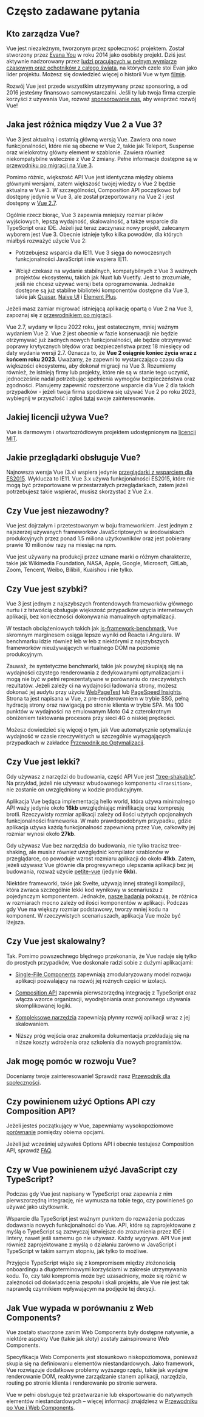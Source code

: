 # Często zadawane pytania

## Kto zarządza Vue?

Vue jest niezależnym, tworzonym przez społeczność projektem. Został stworzony przez [Evana You](https://twitter.com/youyuxi) w roku 2014 jako osobisty projekt. Dziś jest aktywnie nadzorowany przez [ludzi pracujących w pełnym wymiarze czasowym oraz ochotników z całego świata](/about/team), na których czele stoi Evan jako lider projektu. Możesz się dowiedzieć więcej o historii Vue w tym [filmie](https://www.youtube.com/watch?v=OrxmtDw4pVI).

Rozwój Vue jest przede wszystkim utrzymywany przez sponsoring, a od 2016 jesteśmy finansowo samowystarczalni. Jeśli ty lub twoja firma czerpie korzyści z używania Vue, rozważ [sponsorowanie nas](/sponsor/), aby wesprzeć rozwój Vue!

## Jaka jest różnica między Vue 2 a Vue 3?

Vue 3 jest aktualną i ostatnią główną wersją Vue. Zawiera ona nowe funkcjonalności, które nie są obecne w Vue 2, takie jak Teleport, Suspense oraz wielokrotny główny element w szablonie. Zawiera również niekompatybilne wstecznie z Vue 2 zmiany. Pełne informacje dostępne są w [przewodniku po migracji na Vue 3](https://v3-migration.vuejs.org/).

Pomimo różnic, większość API Vue jest identyczna między obiema głównymi wersjami, zatem większość twojej wiedzy o Vue 2 będzie aktualna w Vue 3. W szczególności, Composition API początkowo był dostępny jedynie w Vue 3, ale został przeportowany na Vue 2 i jest dostępny w [Vue 2.7](https://github.com/vuejs/vue/blob/main/CHANGELOG.md#270-2022-07-01).

Ogólnie rzecz biorąc, Vue 3 zapewnia mniejszy rozmiar plików wyjściowych, lepszą wydajność, skalowalność, a także wsparcie dla TypeScript oraz IDE. Jeżeli już teraz zaczynasz nowy projekt, zalecanym wyborem jest Vue 3. Obecnie istnieje tylko kilka powodów, dla których miałbyś rozważyć użycie Vue 2:

- Potrzebujesz wsparcia dla IE11. Vue 3 sięga do nowoczesnych funkcjonalności JavaScript i nie wspiera IE11.

- Wciąż czekasz na wydanie stabilnych, kompatybilnych z Vue 3 ważnych projektów ekosystemu, takich jak Nuxt lub Vuetify. Jest to zrozumiałe, jeśli nie chcesz używać wersji beta oprogramowania. Jednakże dostępne są już stabilne biblioteki komponentów dostępne dla Vue 3, takie jak [Quasar](https://quasar.dev/), [Naive UI](https://www.naiveui.com/) i [Element Plus](https://element-plus.org/).

Jeżeli masz zamiar migrować istniejącą aplikację opartą o Vue 2 na Vue 3, zapoznaj się z [przewodnikiem po migracji](https://v3-migration.vuejs.org/).

Vue 2.7, wydany w lipcu 2022 roku, jest ostatecznym, mniej ważnym wydaniem Vue 2. Vue 2 jest obecnie w fazie konserwacji: nie będzie otrzymywać już żadnych nowych funkcjonalności, ale będzie otrzymywać poprawy krytycznych błędów oraz bezpieczeństwa przez 18 miesięcy od daty wydania wersji 2.7. Oznacza to, że **Vue 2 osiągnie koniec życia wraz z końcem roku 2023**. Uważamy, że zapewni to wystarczająco czasu dla większości ekosystemu, aby dokonał migracji na Vue 3. Rozumiemy również, że istnieją firmy lub projekty, które nie są w stanie tego uczynić, jednocześnie nadal potrzebując spełnienia wymogów bezpieczeństwa oraz zgodności. Planujemy zapewnić rozszerzone wsparcie dla Vue 2 dla takich przypadków - jeżeli twoja firma spodziewa się używać Vue 2 po roku 2023, wybiegnij w przyszłość i zgłoś [tutaj](https://airtable.com/shrj37Zf4ZIfrxFzh) swoje zainteresowanie.

## Jakiej licencji używa Vue?

Vue is darmowym i otwartozródłowym projektem udostępnionym na [licencji MIT](https://opensource.org/licenses/MIT).

## Jakie przeglądarki obsługuje Vue?

Najnowsza wersja Vue (3.x) wspiera jedynie [przeglądarki z wsparciem dla ES2015](https://caniuse.com/es6). Wyklucza to IE11. Vue 3.x używa funkcjonalności ES2015, które nie mogą być przeportowane w przestarzałych przeglądarkach, zatem jeżeli potrzebujesz takie wspierać, musisz skorzystać z Vue 2.x.

## Czy Vue jest niezawodny?

Vue jest dojrzałym i przetestowanym w boju frameworkiem. Jest jednym z najszerzej używanych frameworków JavaScriptowych w środowiskach produkcyjnych przez ponad 1.5 miliona użytkowników oraz jest pobierany prawie 10 milionów razy na miesiąc na npm.

Vue jest używany na produkcji przez uznane marki o różnym charakterze, takie jak Wikimedia Foundation, NASA, Apple, Google, Microsoft, GitLab, Zoom, Tencent, Weibo, Bilibili, Kuaishou i nie tylko.

## Czy Vue jest szybki?

Vue 3 jest jednym z najszybszych frontendowych frameworków głównego nurtu i z łatwością obsługuje większość przypadków użycia internetowych aplikacji, bez konieczności dokonywania manualnych optymalizacji.

W testach obciążeniowych takich jak [js-framework-benchmark](https://rawgit.com/krausest/js-framework-benchmark/master/webdriver-ts-results/table.html), Vue skromnym marginesem osiąga lepsze wyniki od Reacta i Angulara. W benchmarku idzie również łeb w łeb z niektórymi z najszybszych frameworków nieużywających wirtualnego DOM na poziomie produkcyjnym.

Zauważ, że syntetyczne benchmarki, takie jak powyżej skupiają się na wydajności czystego renderowania z dedykowanymi optymalizacjami i mogą nie być w pełni reprezentatywne w porównaniu do rzeczywistych rezultatów. Jeżeli zależy ci na wydajności ładowania strony, możesz dokonać jej audytu przy użyciu [WebPageTest](https://www.webpagetest.org/lighthouse) lub [PageSpeed Insights](https://pagespeed.web.dev/). Strona ta jest napisana w Vue, z pre-renderowaniem w trybie SSG, pełną hydracją strony oraz nawigacją po stronie klienta w trybie SPA. Ma 100 punktów w wydajności na emulowanym Moto G4 z czterokrotnym obniżeniem taktowania procesora przy sieci 4G o niskiej prędkości.

Możesz dowiedzieć się więcej o tym, jak Vue automatycznie optymalizuje wydajność w czasie rzeczywistych w szczególnie wymagających przypadkach w zakładce [Przewodnik po Optymalizacji](/guide/best-practices/performance.html).

## Czy Vue jest lekki?

Gdy używasz z narzędzi do budowania, część API Vue jest ["tree-shakable"](https://developer.mozilla.org/en-US/docs/Glossary/Tree_shaking). Na przykład, jeżeli nie używasz wbudowanego komponentu `<Transition>`, nie zostanie on uwzględniony w kodzie produkcyjnym.

Aplikacja Vue będąca implementacją hello world, która używa minimalnego API waży jedynie około **16kb** uwzględniając minifikację oraz kompresję brotli. Rzeczywisty rozmiar aplikacji zależy od ilości użytych opcjonalnych funkcjonalności frameworka. W mało prawdopodobnym przypadku, gdzie aplikacja używa każdą funkcjonalność zapewnioną przez Vue, całkowity jej rozmiar wynosi około **27kb**.

Gdy używasz Vue bez narzędzia do budowania, nie tylko tracisz tree-shaking, ale musisz również uwzględnić kompilator szablonów w przeglądarce, co powoduje wzrost rozmiaru aplikacji do około **41kb**. Zatem, jeżeli używasz Vue głównie dla progresywnego ulepszania aplikacji bez jej budowania, rozważ użycie [petite-vue](https://github.com/vuejs/petite-vue) (jedynie **6kb**).

Niektóre frameworki, takie jak Svelte, używają innej strategii kompilacji, która zwraca szczególnie lekki kod wynikowy w scenariuszu z pojedynczym komponentem. Jednakże, [nasze badania](https://github.com/yyx990803/vue-svelte-size-analysis) pokazują, że różnica w rozmiarach mocno zależy od ilości komponentów w aplikacji. Podczas gdy Vue ma większy rozmiar podstawowy, tworzy mniej kodu na komponent. W rzeczywistych scenariuszach, aplikacja Vue może być lżejsza.

## Czy Vue jest skalowalny?

Tak. Pomimo powszechnego błędnego przekonania, że Vue nadaje się tylko do prostych przypadków, Vue doskonale radzi sobie z dużymi aplikacjami:

- [Single-File Components](/guide/scaling-up/sfc) zapewniają zmodularyzowany model rozwoju aplikacji pozwalający na rozwój jej rożnych części w izolacji.

- [Composition API](/guide/reusability/composables) zapewnia pierwszorzędną integrację z TypeScript oraz włącza wzorce organizacji, wyodrębniania oraz ponownego używania skomplikowanej logiki.

- [Kompleksowe narzędzia](/guide/scaling-up/tooling.html) zapewniają płynny rozwój aplikacji wraz z jej skalowaniem.

- Niższy próg wejścia oraz znakomita dokumentacja przekładają się na niższe koszty wdrożenia oraz szkolenia dla nowych programistów.

## Jak mogę pomóc w rozwoju Vue?

Doceniamy twoje zainteresowanie! Sprawdź nasz [Przewodnik dla społeczności](/about/community-guide.html).

## Czy powinienem użyć Options API czy Composition API?

Jeżeli jesteś początkujący w Vue, zapewniamy wysokopoziomowe [porównanie](/guide/introduction.html#which-to-choose) pomiędzy obiema opcjami.

Jeżeli już wcześniej używałeś Options API i obecnie testujesz Composition API, sprawdź [FAQ](/guide/extras/composition-api-faq).

## Czy w Vue powinienem użyć JavaScript czy TypeScript?

Podczas gdy Vue jest napisany w TypeScript oraz zapewnia z nim pierwszorzędną integrację, nie wymusza na tobie tego, czy powinieneś go używać jako użytkownik.

Wsparcie dla TypeScript jest ważnym punktem do rozważenia podczas dodawania nowych funkcjonalności do Vue. API, które są zaprojektowane z myślą o TypeScript są zazwyczaj łatwiejsze do zrozumienia przez IDE i lintery, nawet jeśli samemu go nie używasz. Każdy wygrywa. API Vue jest również zaprojektowane z myślą o działaniu zarówno w JavaScript i TypeScript w takim samym stopniu, jak tylko to możliwe.

Przyjęcie TypeScript wiąże się z kompromisem między złożonością onboardingu a długoterminowymi korzyściami w zakresie utrzymywania kodu. To, czy taki kompromis może być uzasadniony, może się różnić w zależności od doświadczenia zespołu i skali projektu, ale Vue nie jest tak naprawdę czynnikiem wpływającym na podjęcie tej decyzji.

## Jak Vue wypada w porównaniu z Web Components?

Vue zostało stworzone zanim Web Components były dostępne natywnie, a niektóre aspekty Vue (takie jak sloty) zostały zainspirowane Web Components.

Specyfikacja Web Components jest stosunkowo niskopoziomowa, ponieważ skupia się na definiowaniu elementów niestandardowych. Jako framework, Vue rozwiązuje dodatkowe problemy wyższego rzędu, takie jak wydajne renderowanie DOM, reaktywne zarządzanie stanem aplikacji, narzędzia, routing po stronie klienta i renderowanie po stronie serwera.

Vue w pełni obsługuje też przetwarzanie lub eksportowanie do natywnych elementów niestandardowych – więcej informacji znajdziesz w [Przewodniku po Vue i Web Components](/guide/extras/web-components).

<!-- ## TODO How does Vue compare to React? -->

<!-- ## TODO How does Vue compare to Angular? -->
